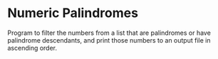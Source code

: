 # Numeric Palindromes

Program to filter the numbers from a list that are palindromes or have palindrome descendants, and print those numbers to an output file in ascending order.
